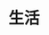 ---
title: "生活"
description: "生活记录"

cascade:
  showDate: false
  showAuthor: false
  invertPagination: true
---